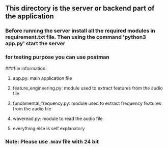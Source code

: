 ## This directory is the server or backend part of the application


### Before running the server install all the required modules in requirement.txt file. Then using the command 'python3 app.py' start the server

### for testing purpose you can use postman


###file information:

1. app.py: main application file

2. feature_engineering.py: module used to extract features from the audio file

3. fundamental_frequency.py: module used to extract frequency features from the audio file

4. waveread.py: module to read the audio file

5. everything else is self explanatory

### Note: Please use .wav file with 24 bit




